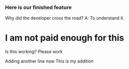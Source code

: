 ### Here is our finished feature
Why did the developer cross the road?
A: To understand it.



# I am not paid enough for this

Is this working? 
Please work

Adding another line now
This is my addition
